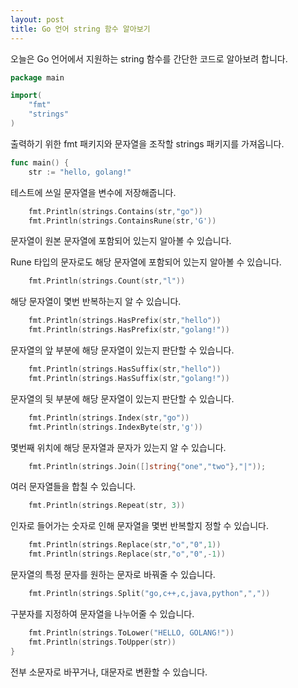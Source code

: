 ```yaml
---
layout: post
title: Go 언어 string 함수 알아보기
---
```


오늘은 Go 언어에서 지원하는 string 함수를 간단한 코드로 알아보려 합니다.

```go
package main

import(
	"fmt"
	"strings"
)
```

출력하기 위한 fmt 패키지와 문자열을 조작할 strings 패키지를 가져옵니다.

```go
func main() {
	str := "hello, golang!"
```

테스트에 쓰일 문자열을 변수에 저장해줍니다.

```go
	fmt.Println(strings.Contains(str,"go"))
	fmt.Println(strings.ContainsRune(str,'G'))
```

문자열이 원본 문자열에 포함되어 있는지 알아볼 수 있습니다.

Rune 타입의 문자로도 해당 문자열에 포함되어 있는지 알아볼 수 있습니다.

```go
	fmt.Println(strings.Count(str,"l"))
```

해당 문자열이 몇번 반복하는지 알 수 있습니다.

```go
	fmt.Println(strings.HasPrefix(str,"hello"))
	fmt.Println(strings.HasPrefix(str,"golang!"))
```

문자열의 앞 부분에 해당 문자열이 있는지 판단할 수 있습니다.

```go
	fmt.Println(strings.HasSuffix(str,"hello"))
	fmt.Println(strings.HasSuffix(str,"golang!"))
```

문자열의 뒷 부분에 해당 문자열이 있는지 판단할 수 있습니다.

```go
	fmt.Println(strings.Index(str,"go"))
	fmt.Println(strings.IndexByte(str,'g'))
```

몇번째 위치에 해당 문자열과 문자가 있는지 알 수 있습니다.

```go
	fmt.Println(strings.Join([]string{"one","two"},"|"));
```

여러 문자열들을 합칠 수 있습니다.

```go
	fmt.Println(strings.Repeat(str, 3))
```

인자로 들어가는 숫자로 인해 문자열을 몇번 반복할지 정할 수 있습니다.

```go
	fmt.Println(strings.Replace(str,"o","0",1))
	fmt.Println(strings.Replace(str,"o","0",-1))
```

문자열의 특정 문자를 원하는 문자로 바꿔줄 수 있습니다.

```go
	fmt.Println(strings.Split("go,c++,c,java,python",","))
```

구분자를 지정하여 문자열을 나누어줄 수 있습니다.

```go
	fmt.Println(strings.ToLower("HELLO, GOLANG!"))
	fmt.Println(strings.ToUpper(str))
}
```

전부 소문자로 바꾸거나, 대문자로 변환할 수 있습니다.
